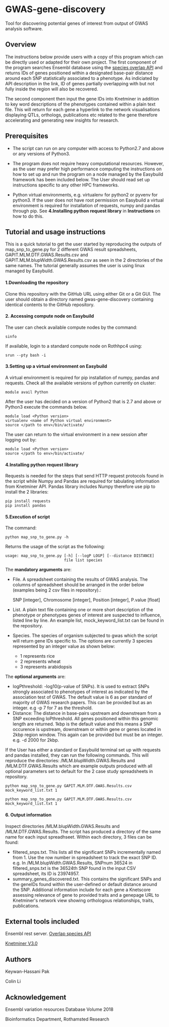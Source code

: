 # GWAS-gene-discovery
Tool for discovering potential genes of interest from output of GWAS analysis software.




## Overview
The instructions below provide users with a copy of this program which can be directly used or adapted for their own project. 
The first component of the program searches Ensembl database using the [species overlap API](https://rest.ensembl.org/documentation/info/overlap_region) and returns IDs of genes positioned within a designated base-pair distance around each SNP statistically associated to a phenotype. As indiciated by API description in the link, ID of genes partially overlapping with but not fully inside the region will also be recovered.

The second component then input the gene IDs into Knetminer in addition to key word descriptions of the phenotypes contained within a plain text file. This will return for each gene a hyperlink to the network visualisations displaying QTLs, orthologs, publications etc related to the gene therefore accelerating and generating new insights for research.




## Prerequisites
* The script can run on any computer with access to Python2.7 and above or any versions of Python3. 

* The program does not require heavy computational resources. However, as the user may prefer high performance computing the instructions on how to set up and run the program on a node managed by the Easybuild framework has been included below. The User should read set up instructions specific to any other HPC frameworks.

* Python virtual environments, e.g. virtualenv for python2 or pyvenv for python3. If the user does not have root permission on Easybuild a virtual environment is required for installation of requests, numpy and pandas through pip. See **4.Installing python request library** in **Instructions** on how to do this.




## Tutorial and usage instructions
This is a quick tutorial to get the user started by reproducing the outputs of map_snp_to_gene.py for 2 different GWAS result spreadsheets, GAPIT.MLM.DTF.GWAS.Results.csv and GAPIT.MLM.blupWidth.GWAS.Results.csv as seen in the 2 directories of the same names. The tutorial generally assumes the user is using linux managed by Easybuild.

#### 1.Downloading the repository
Clone this repository with the GitHub URL using either Git or a Git GUI. The user should obtain a directory named gwas-gene-discovery containing identical contents to the GitHub repository.

#### 2. Accessing compute node on Easybuild
The user can check available compute nodes by the command:
```
sinfo 
```
If available, login to a standard compute node on Rothhpc4 using:
```
srun --pty bash -i
```

#### 3.Setting up a virtual environment on Easybuild
A virtual environment is required for pip installation of numpy, pandas and requests.
Check all the available versions of python currently on cluster:
```
module avail Python
```
After the user has decided on a version of Python2 that is 2.7 and above or Python3 execute the commands below.

```
module load <Python version>
virtualenv <name of Python virtual environment>
source </path to env>/bin/activate/
```
The user can return to the virtual environment in a new session after logging out by:
```
module load <Python version>
source </path to env>/bin/activate/
```
  
#### 4.Installing python request library
Requests is needed for the steps that send HTTP request protocols found in the script while Numpy and Pandas are required for tabulating information from Knetminer API. Pandas library includes Numpy therefore use pip to install the 2 libraries:
```
pip install requests
pip install pandas
```

#### 5.Execution of script
The command:
```
python map_snp_to_gene.py -h
```
Returns the usage of the script as the following:
```
usage: map_snp_to_gene.py [-h] [--logP LOGP] [--distance DISTANCE]
                          file list species
```
The **mandatory arguments** are:
* File. A spreadsheet containing the results of GWAS analysis. The columns of spreadsheet should be arranged in the order below (examples being 2 csv files in repository).:

  SNP [integer], Chromosome [integer], Position [integer], P.value [float]

* List. A plain text file containing one or more short description of the phenotype or phenotypes genes of interest are suspected to influence, listed line by line. An example list, mock_keyword_list.txt can be found in the repository.

* Species. The species of organism subjected to gwas which the script will return gene IDs specific to. The options are currently 3 species represented by an integer value as shown below:


     * 1 represents rice
     * 2 represents wheat
     * 3 represents arabidopsis


The **optional arguments** are:
* logPthreshold: -log10(p-value of SNPs). It is used to extract SNPs strongly associated to phenotypes of interest as indicated by the association test of GWAS. The default value is 6 as per standard of majority of GWAS research papers. This can be provided but as an integer. e.g -p 7 for 7 as the threshold.
* Distance: The distance in base-pairs upstream and downstream from a SNP exceeding loPthreshold. All genes positioned within this genomic length are returned. 1kbp is the default value and this means a SNP occurence is upstream, downstream or within gene or genes located in 2kbp region window. This again can be provided but must be an integer. e.g. -d 2000 for 2kbp.

If the User has either a standard or Easybuild terminal set up with requests and pandas installed, they can run the following commands. This will reproduce the directories: /MLM.blupWidth.GWAS.Results and /MLM.DTF.GWAS.Results which are example outputs produced with all optional parameters set to default for the 2 case study spreadsheets in repository.

```
python map_snp_to_gene.py GAPIT.MLM.DTF.GWAS.Results.csv mock_keyword_list.txt 1
```
```
python map_snp_to_gene.py GAPIT.MLM.DTF.GWAS.Results.csv mock_keyword_list.txt 1
```

#### 6. Output information
Inspect directories /MLM.blupWidth.GWAS.Results and /MLM.DTF.GWAS.Results. The script has produced a directory of the same name for each input spreadhseet. Within each directory, 3 files can be found:
* filtered_snps.txt. This lists all the significant SNPs incrementally named from 1. Use the row number in spreadsheet to track the exact SNP ID. e.g. In /MLM.blupWidth.GWAS.Results, SNPnum 36524 in filtered_snps.txt is the 36524th SNP found in the input CSV spreadsheet, its ID is 23974957.
* summary_genes_discovered.txt. This contains the significant SNPs and the geneIDs found within the user-defined or default distance around the SNP. Additional information include for each gene a Knetscore assessing relevance of gene to provided traits and a genepage URL to Knetminer's network view showing orthologous relationships, traits, publications.




## External tools included
Ensembl rest server. [Overlap species API](https://rest.ensembl.org/documentation/info/overlap_region)


[Knetminer V3.0](https://knetminer.rothamsted.ac.uk/KnetMiner/)



## Authors
Keywan-Hassani Pak


Colin Li



## Acknowledgement
Ensembl variation resources
Database Volume 2018


Bioinformatics Department, Rothamsted Research


